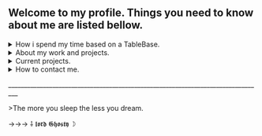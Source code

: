 ## Welcome to my profile. Things you need to know about me are listed bellow.
<details>
<summary>How i spend my time based on a TableBase.</summary>

|  Rank |   Object   | 
|------:|------------|
| ⛥ 1  |    Sleep   |
| ⛥ 2  |   Coding   |
| ⛥ 3  |   School   |
| ⛥ 4  | Being lazy |
| ⛥ 5  |  Drawing   |

  **I got more things that won't be listed here for a variety of reasons.**

</details>
<details>
<summary>About my work and projects.</summary>
  <p>→ A used-to-be Part-time game developer in roblox.</p>
  <p>→ Discord Bot Developer.</p>
  <p>→ Discord server leader in a variety of social servers. Full experience of discord server management.</p>
  <p>→ Malicious Software (Malware) Engineer. (for fun)</p>
</details>
<details>
<summary>Current projects.</summary>
    <p>→ Javascript Dev | Discord bot: Sharky </p>
    <p>→ Roblox LUAU developing </p>
    <p>→ Python Dev </p>
    <p>→ On the grind to learn more HTML, LUAU, JavaScript and a bit of python. No rush school is also a limiter. </p>
      <details>
      <summary>Team foundation</summary>
        <p>Im looking forward to create a coding team for a variety of stuff an early foundation for a planned future hopefully. People that are interested may contact me (see "How to contact me" section)</p>
        <p>What you need: Just the basic knowledge and we are ready to go. No trolls or shit like that. Im looking to find interested people to help and be helped while learning!</p>
      </details>
</details>
<details>
<summary>How to contact me.</summary>
    <p>→ Discord: lord_ghosty </p> 
</details>
<p>_________________________________________________________________________________</p>
>The more you sleep the less you dream.
<p>→→→ ⸸ 𝖑𝖔𝖗𝖉 𝕲𝖍𝖔𝖘𝖙𝖞 ☽</p>
